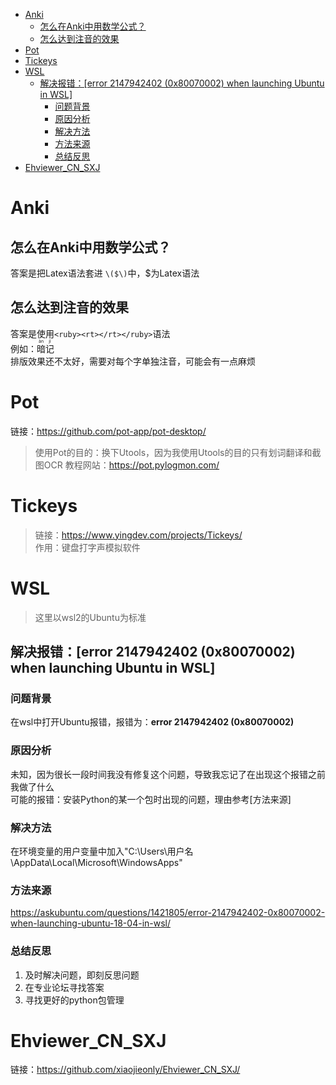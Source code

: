 - [Anki](#anki)
  - [怎么在Anki中用数学公式？](#怎么在anki中用数学公式)
  - [怎么达到注音的效果](#怎么达到注音的效果)
- [Pot](#pot)
- [Tickeys](#tickeys)
- [WSL](#wsl)
  - [解决报错：\[error 2147942402 (0x80070002) when launching Ubuntu in WSL\]](#解决报错error-2147942402-0x80070002-when-launching-ubuntu-in-wsl)
    - [问题背景](#问题背景)
    - [原因分析](#原因分析)
    - [解决方法](#解决方法)
    - [方法来源](#方法来源)
    - [总结反思](#总结反思)
- [Ehviewer\_CN\_SXJ](#ehviewer_cn_sxj)

# Anki
## 怎么在Anki中用数学公式？
答案是把Latex语法套进 `\($\)`中，$为Latex语法
## 怎么达到注音的效果
答案是使用`<ruby><rt></rt></ruby>`语法  
例如：<ruby>暗<rt>àn</rt></ruby><ruby>记<rt>jì<rt></ruby>  
排版效果还不太好，需要对每个字单独注音，可能会有一点麻烦  
# Pot
链接：https://github.com/pot-app/pot-desktop/  
>使用Pot的目的：换下Utools，因为我使用Utools的目的只有划词翻译和截图OCR
教程网站：https://pot.pylogmon.com/  
# Tickeys
>链接：https://www.yingdev.com/projects/Tickeys/  
作用：键盘打字声模拟软件
# WSL
>这里以wsl2的Ubuntu为标准
## 解决报错：[error 2147942402 (0x80070002) when launching Ubuntu in WSL]
### 问题背景
在wsl中打开Ubuntu报错，报错为：**error 2147942402 (0x80070002)**
### 原因分析
未知，因为很长一段时间我没有修复这个问题，导致我忘记了在出现这个报错之前我做了什么  
可能的报错：安装Python的某一个包时出现的问题，理由参考[方法来源]  
### 解决方法
在环境变量的用户变量中加入"C:\Users\用户名\AppData\Local\Microsoft\WindowsApps"
### 方法来源
https://askubuntu.com/questions/1421805/error-2147942402-0x80070002-when-launching-ubuntu-18-04-in-wsl/  
### 总结反思
1. 及时解决问题，即刻反思问题
2. 在专业论坛寻找答案
3. 寻找更好的python包管理

# Ehviewer_CN_SXJ
链接：https://github.com/xiaojieonly/Ehviewer_CN_SXJ/  
